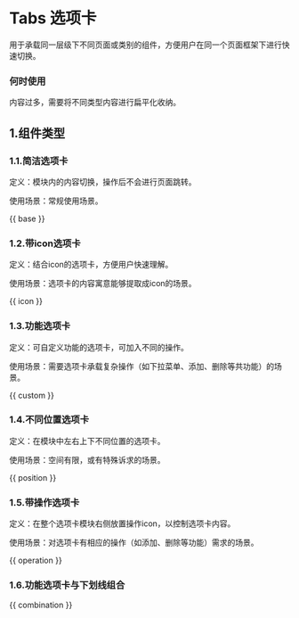 # Tabs 选项卡

用于承载同一层级下不同页面或类别的组件，方便用户在同一个页面框架下进行快速切换。

### 何时使用

内容过多，需要将不同类型内容进行扁平化收纳。

## 1.组件类型

### 1.1.简洁选项卡

定义：模块内的内容切换，操作后不会进行页面跳转。

使用场景：常规使用场景。

{{ base }}

### 1.2.带icon选项卡

定义：结合icon的选项卡，方便用户快速理解。

使用场景：选项卡的内容寓意能够提取成icon的场景。

{{ icon }}

### 1.3.功能选项卡

定义：可自定义功能的选项卡，可加入不同的操作。

使用场景：需要选项卡承载复杂操作（如下拉菜单、添加、删除等共功能）的场景。

{{ custom }}

### 1.4.不同位置选项卡

定义：在模块中左右上下不同位置的选项卡。

使用场景：空间有限，或有特殊诉求的场景。

{{ position }}

### 1.5.带操作选项卡

定义：在整个选项卡模块右侧放置操作icon，以控制选项卡内容。

使用场景：对选项卡有相应的操作（如添加、删除等功能）需求的场景。

{{ operation }}

### 1.6.功能选项卡与下划线组合

{{ combination }}
